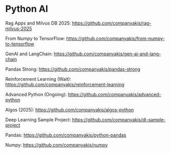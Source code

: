 # Python AI

Rag Apps and Milvus DB 2025:
https://github.com/companyakis/rag-milvus-2025

From Numpy to TensorFlow:
https://github.com/companyakis/from-numpy-to-tensorflow

GenAI and LangChain:
https://github.com/companyakis/gen-ai-and-lang-chain

Pandas Strong:
https://github.com/companyakis/pandas-strong

Reinforcement Learning (Wait):
https://github.com/companyakis/reinforcement-learning

Advanced Python (Ongoing):
https://github.com/companyakis/advanced-python

Algos (2025):
https://github.com/companyakis/algos-python

Deep Learning Sample Project:
https://github.com/companyakis/dl-sample-project

Pandas: 
https://github.com/companyakis/python-pandas

Numpy: 
https://github.com/companyakis/numpy


